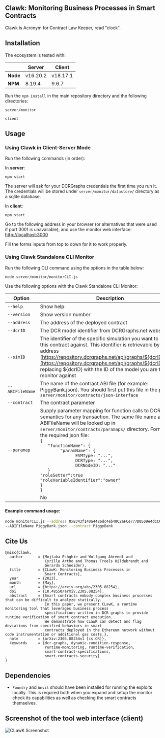 ## Clawk: Monitoring Business Processes in Smart Contracts

Clawk is Acronym for Contract Law Keeper, read "clock".

## Installation

The ecosystem is tested with:

|          | Server   | Client   |
| -------- | -------- | -------- |
| **Node** | v16.20.2 | v18.17.1 |
| **NPM**  | 8.19.4   | 9.6.7    |

Run the `npm install` in the main repository directory and the following directories:

`server/monitor`

`client`

## Usage

### Using Clawk in Client-Server Mode

Run the following commands (in order):

In **server**:

`npm start`

The server will ask for your DCRGraphs credentials the first time you run it. The credentials will be stored under `server/monitor/datastore/` directory as a sqlite database.

In **client**:

`npm start`

Go to the following address in your browser (or alternatives that were used if port 3001 is unavailable), and use the monitor web interface:
[http://localhost:3000](http://localhost:3001)

Fill the forms inputs from top to down for it to work properly.

### Using Clawk Standalone CLI Monitor

Run the following CLI command using the options in the table below:

```sh
node server/monitor/monitorCLI.js
```

Use the following options with the Clawk Standalone CLI Monitor:

| Option          | Description                                                                                                                                                                                                                                                                                                                                                                                                                                                                                                       | Required |
| --------------- | ----------------------------------------------------------------------------------------------------------------------------------------------------------------------------------------------------------------------------------------------------------------------------------------------------------------------------------------------------------------------------------------------------------------------------------------------------------------------------------------------------------------- | -------- |
| `--help`        | Show help                                                                                                                                                                                                                                                                                                                                                                                                                                                                                                         | No       |
| `--version`     | Show version number                                                                                                                                                                                                                                                                                                                                                                                                                                                                                               | No       |
| `--address`     | The address of the deployed contract                                                                                                                                                                                                                                                                                                                                                                                                                                                                              | Yes      |
| `--dcrID`       | The DCR model identifier from DCRGraphs.net website                                                                                                                                                                                                                                                                                                                                                                                                                                                               | Yes      |
| `--simID`       | The identifier of the specific simulation you want to model this contract against. This identifier is retrievable by going to address [https://repository.dcrgraphs.net/api/graphs/${dcrID}/sims/](https://repository.dcrgraphs.net/api/graphs/${dcrID}/sims/) replacing ${dcrID} with the ID of the model you are trying to monitor against                                                                                                                                                                      | Yes      |
| `--ABIFileName` | The name of the contract ABI file (for example: PiggyBank.json). You should first put this file in the path `server/monitor/contracts/json-interface`                                                                                                                                                                                                                                                                                                                                                             | Yes      |
| `--contract`    | The contract parameter                                                                                                                                                                                                                                                                                                                                                                                                                                                                                            | Yes      |
| `--paramap`     | Supply parameter mapping for function calls to DCR graphs semantics for any transaction. The same file name as ABIFileName will be looked up in `server/monitor/contracts/paramaps/` directory. Format of the required json file: <br> `{` <br> `   "functionName": {` <br> `        "paramName": {` <br> `              EVMType: "...",` <br> `              DCRType: "...",` <br> `              DCRNodeID: "..."` <br>`   }`<br> `"roleSetter":true ` <br> `"roleVariableIdentifier":"owner"` <br> `}`<br> `}` |
|                 | No                                                                                                                                                                                                                                                                                                                                                                                                                                                                                                                |

#### Example command usage:

```sh
node monitorCLI.js --address 0xB343f140a4426dc4eb40C2aFCe777D0509e4dCC0 --dcrID 1700559 --simID 1925367 \
--ABIFileName PiggyBank.json --contract PiggyBank
```

## Cite Us

```
@misc{Clawk,
  author       = {Mojtaba Eshghie and Wolfgang Ahrendt and
                  Cyrille Artho and Thomas Troels Hildebrandt and
                  Gerardo Schneider},
  title        = {CLawK: Monitoring Business Processes in
                  Smart Contracts},
  year         = {2023},
  month        = {May},
  url          = {https://arxiv.org/abs/2305.08254},
  doi          = {10.48550/arXiv.2305.08254},
  abstract     = {Smart contracts embody complex business processes that can be difficult to analyze statically.
                  In this paper, we present CLawK, a runtime monitoring tool that leverages business process
                  specifications written in DCR graphs to provide runtime verification of smart contract execution.
                  We demonstrate how CLawK can detect and flag deviations from specified behaviors in smart
                  contracts deployed in the Ethereum network without code instrumentation or additional gas costs.},
  note         = {arXiv:2305.08254v1 [cs.CR]},
  keywords     = {dcr-graphs, dynamic-condition-response,
                  runtime-monitoring, runtime-verification,
                  smart-contract-specifications,
                  smart-contracts-security}
}

```

## Dependencies

- `Foundry` and `Anvil` should have been installed for running the exploits locally. This is required both when you expand and setup the monitor check its capabilities as well as checking the smart contracts themselves.

## Screenshot of the tool web interface (client)

![CLawK Screenshot](https://raw.githubusercontent.com/mojtaba-eshghie/CLawK/main/client/public/Screenshot%202023-06-21%20at%2016.32.03.png)
